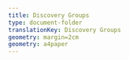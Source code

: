 ```yaml
---
title: Discovery Groups
type: document-folder
translationKey: Discovery Groups
geometry: margin=2cm
geometry: a4paper
---
```

